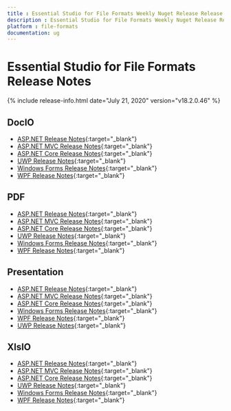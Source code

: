 ```yaml
---
title : Essential Studio for File Formats Weekly Nuget Release Release Notes  
description : Essential Studio for File Formats Weekly Nuget Release Release Notes  
platform : file-formats
documentation: ug
---
```


# Essential Studio for File Formats  Release Notes  

{% include release-info.html date="July 21, 2020" version="v18.2.0.46" %} 

## DocIO

* [ASP.NET Release Notes](/aspnet/release-notes/v18.2.0.46#docio){:target="_blank"}
* [ASP.NET MVC Release Notes](/aspnetmvc/release-notes/v18.2.0.46#docio){:target="_blank"}
* [ASP.NET Core Release Notes](/aspnet-core/release-notes/v18.2.0.46#docio){:target="_blank"}
* [UWP Release Notes](/uwp/release-notes/v18.2.0.46#docio){:target="_blank"}
* [Windows Forms Release Notes](/windowsforms/release-notes/v18.2.0.46#docio){:target="_blank"}
* [WPF Release Notes](/wpf/release-notes/v18.2.0.46#docio){:target="_blank"}


## PDF

* [ASP.NET Release Notes](/aspnet/release-notes/v18.2.0.46#pdf){:target="_blank"}
* [ASP.NET MVC Release Notes](/aspnetmvc/release-notes/v18.2.0.46#pdf){:target="_blank"}
* [ASP.NET Core Release Notes](/aspnet-core/release-notes/v18.2.0.46#pdf){:target="_blank"}
* [UWP Release Notes](/uwp/release-notes/v18.2.0.46#pdf){:target="_blank"}
* [Windows Forms Release Notes](/windowsforms/release-notes/v18.2.0.46#pdf){:target="_blank"}
* [WPF Release Notes](/wpf/release-notes/v18.2.0.46#pdf){:target="_blank"}


## Presentation

* [ASP.NET Release Notes](/aspnet/release-notes/v18.2.0.46#presentation){:target="_blank"}
* [ASP.NET MVC Release Notes](/aspnetmvc/release-notes/v18.2.0.46#presentation){:target="_blank"}
* [ASP.NET Core Release Notes](/aspnet-core/release-notes/v18.2.0.46#presentation){:target="_blank"}
* [Windows Forms Release Notes](/windowsforms/release-notes/v18.2.0.46#presentation){:target="_blank"}
* [WPF Release Notes](/wpf/release-notes/v18.2.0.46#presentation){:target="_blank"}
* [UWP Release Notes](/uwp/release-notes/v18.2.0.46#presentation){:target="_blank"}


## XlsIO

* [ASP.NET Release Notes](/aspnet/release-notes/v18.2.0.46#xlsio){:target="_blank"}
* [ASP.NET MVC Release Notes](/aspnetmvc/release-notes/v18.2.0.46#xlsio){:target="_blank"}
* [ASP.NET Core Release Notes](/aspnet-core/release-notes/v18.2.0.46#xlsio){:target="_blank"}
* [UWP Release Notes](/uwp/release-notes/v18.2.0.46#xlsio){:target="_blank"}
* [Windows Forms Release Notes](/windowsforms/release-notes/v18.2.0.46#xlsio){:target="_blank"}
* [WPF Release Notes](/wpf/release-notes/v18.2.0.46#xlsio){:target="_blank"}